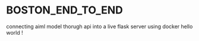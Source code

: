 # BOSTON_END_TO_END

connecting aiml model thorugh api into a live flask server using docker
hello world !
